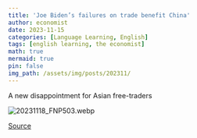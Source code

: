 ```yaml
---
title: 'Joe Biden’s failures on trade benefit China'
author: economist
date: 2023-11-15
categories: [Language Learning, English]
tags: [english learning, the economist]
math: true
mermaid: true
pin: false
img_path: /assets/img/posts/202311/
---
```




A new disappointment for Asian free-traders

![20231118_FNP503.webp](20231118_FNP503.webp)



[Source](https://www.economist.com/finance-and-economics/2023/11/15/joe-bidens-failures-on-trade-benefit-china)